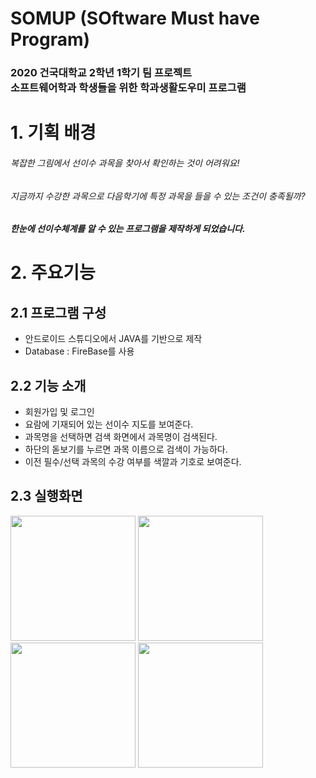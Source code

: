 # SOMUP (SOftware Must have Program) 

### 2020 건국대학교 2학년 1학기 팀 프로젝트<br>소프트웨어학과 학생들을 위한 학과생활도우미 프로그램

# 1. 기획 배경
###### 복잡한 그림에서 선이수 과목을 찾아서 확인하는 것이 어려워요!
###### 지금까지 수강한 과목으로 다음학기에 특정 과목을 들을 수 있는 조건이 충족될까?

##### 한눈에 선이수체계를 알 수 있는 프로그램을 제작하게 되었습니다.

# 2. 주요기능
## 2.1 프로그램 구성
- 안드로이드 스튜디오에서 JAVA를 기반으로 제작
- Database : FireBase를 사용
## 2.2 기능 소개
- 회원가입 및 로그인
- 요람에 기재되어 있는 선이수 지도를 보여준다.
- 과목명을 선택하면 검색 화면에서 과목명이 검색된다.
- 하단의 돋보기를 누르면 과목 이름으로 검색이 가능하다.
- 이전 필수/선택 과목의 수강 여부를 색깔과 기호로 보여준다.
## 2.3 실행화면
<div>
<img src = "https://user-images.githubusercontent.com/39792772/86510330-bb16ed80-be29-11ea-9691-13c533dd310e.jpg" width = "200px"></img>
<img src = "https://user-images.githubusercontent.com/39792772/86510328-b9e5c080-be29-11ea-813d-5dd1d7e3eb75.jpg" width = "200px"></img>
<img src = "https://user-images.githubusercontent.com/39792772/86510335-bc481a80-be29-11ea-8e37-544becc67685.jpg" width = "200px"></img>
<img src = "https://user-images.githubusercontent.com/39792772/86510336-bce0b100-be29-11ea-96a9-715cfb02c179.jpg" height = "200px"></img>
</div>
